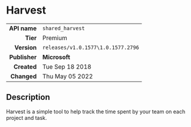# Harvest
| | |
|-:|-|
|**API name**|`shared_harvest`|
|**Tier**|Premium|
|**Version**|`releases/v1.0.1577\1.0.1577.2796`|
|**Publisher**|**Microsoft**|
|**Created**|Tue Sep 18 2018|
|**Changed**|Thu May 05 2022|

## Description
Harvest is a simple tool to help track the time spent by your team on each project and task.
